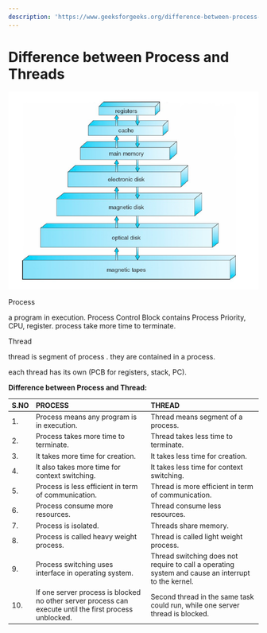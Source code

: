 ```yaml
---
description: 'https://www.geeksforgeeks.org/difference-between-process-and-thread/'
---
```


# Difference between Process and Threads

![](../../.gitbook/assets/image%20%28143%29.png)

Process 

a program in execution. Process Control Block contains Process Priority, CPU, register. process take more time to terminate.

Thread

thread is segment of process . they are contained in a process.

each thread has its own \(PCB for registers, stack, PC\).





**Difference between Process and Thread:**

| S.NO | PROCESS | THREAD |
| :--- | :--- | :--- |
| 1. | Process means any program is in execution. | Thread means segment of a process. |
| 2. | Process takes more time to terminate. | Thread takes less time to terminate. |
| 3. | It takes more time for creation. | It takes less time for creation. |
| 4. | It also takes more time for context switching. | It takes less time for context switching. |
| 5. | Process is less efficient in term of communication. | Thread is more efficient in term of communication. |
| 6. | Process consume more resources. | Thread consume less resources. |
| 7. | Process is isolated. | Threads share memory. |
| 8. | Process is called heavy weight process. | Thread is called light weight process. |
| 9. | Process switching uses interface in operating system. | Thread switching does not require to call a operating system and cause an interrupt to the kernel. |
| 10. | If one server process is blocked no other server process can execute until the first process unblocked. | Second thread in the same task could run, while one server thread is blocked. |

